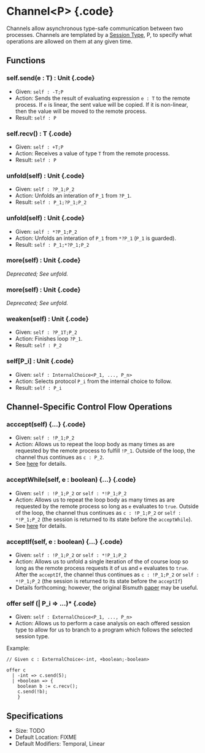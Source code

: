 # Channel\<P\> {.code}
Channels allow asynchronous type-safe communication between two processes. Channels are templated by a [Session Type](../protocols.md), P, to specify what operations are allowed on them at any given time. 

## Functions

### self.send(e : T) : Unit {.code}
* Given: `self : -T;P`
* Action: Sends the result of evaluating expression `e : T` to the remote process. If `e` is linear, the sent value will be copied. If it is non-linear, then the value will be moved to the remote process.
* Result: `self : P`

### self.recv() :  T {.code}
* Given: `self : +T;P`
* Action: Receives a value of type `T` from the remote processs.
* Result: `self : P`

### unfold(self) : Unit {.code}
* Given: `self : ?P_1;P_2`
* Action: Unfolds an interation of `P_1` from `?P_1`. 
* Result: `self : P_1;?P_1;P_2`

### unfold(self) : Unit {.code}
* Given: `self : *?P_1;P_2`
* Action: Unfolds an interation of `P_1` from `*?P_1` (`P_1` is guarded). 
* Result: `self : P_1;*?P_1;P_2`

### more(self) : Unit {.code}
*Deprecated; See unfold.*

### more(self) : Unit {.code}
*Deprecated; See unfold.*

### weaken(self) : Unit {.code}
* Given: `self : ?P_1T;P_2`
* Action: Finishes loop `?P_1`. 
* Result: `self : P_2`

### self[P_i] : Unit {.code}
* Given: `self : InternalChoice<P_1, ..., P_n>`
* Action: Selects protocol `P_i` from the internal choice to follow. 
* Result: `self : P_i`


## Channel-Specific Control Flow Operations

### acccept(self) {...} {.code} 
* Given: `self : !P_1;P_2`
* Action: Allows us to repeat the loop body as many times as are requested by the remote process to fulfill `!P_1`. Outside of the loop, the channel thus continues as `c : P_2`.
* See [here](https://bismuth-lang.org/ahf-CommunicatingProcessCalculus.pdf#subsubsection.7.3.1) for details.

### acceptWhile(self, e : boolean) {...} {.code}
* Given: `self : !P_1;P_2` or `self : *!P_1;P_2`
* Action: Allows us to repeat the loop body as many times as are requested by the remote process so long as `e` evaluates to `true`. Outside of the loop, the channel thus continues as `c : !P_1;P_2` or `self : *!P_1;P_2` (the session is returned to its state before the `acceptWhile`).
* See [here](https://bismuth-lang.org/ahf-CommunicatingProcessCalculus.pdf#subsubsection.7.3.1) for details.

### acceptIf(self, e : boolean) {...} {.code}
* Given: `self : !P_1;P_2` or `self : *!P_1;P_2`
* Action: Allows us to unfold a single iteration of the of course loop so long as the remote process requests it of us and `e` evaluates to `true`. After the `acceptIf`, the channel thus continues as `c : !P_1;P_2` or `self : *!P_1;P_2` (the session is returned to its state before the `acceptIf`)
* Details forthcoming; however, the original Bismuth [paper](https://bismuth-lang.org/ahf-CommunicatingProcessCalculus.pdf#subsubsection.7.3.1) may be useful.

### offer self (| P_i => ...)* {.code}
* Given: `self : ExternalChoice<P_1, ..., P_n>`
* Action: Allows us to perform a case analysis on each offered session type to allow for us to branch to a program which follows the selected session type. 

Example:
```bismuth 
// Given c : ExternalChoice<-int, +boolean;-boolean>

offer c 
  | -int => c.send(5);
  | +boolean => {
  	boolean b := c.recv(); 
  	c.send(!b);
    }
```

## Specifications 
* Size: TODO
* Default Location: FIXME 
* Default Modifiers: Temporal, Linear



